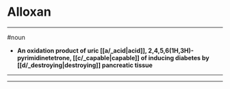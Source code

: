 # Alloxan
---
#noun
- **An oxidation product of uric [[a/_acid|acid]], 2,4,5,6(1H,3H)-pyrimidinetetrone, [[c/_capable|capable]] of inducing diabetes by [[d/_destroying|destroying]] pancreatic tissue**
---
---

